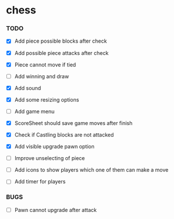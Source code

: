 # chess

### TODO
- [x] Add piece possible blocks after check 
- [x] Add possible piece attacks after check
- [x] Piece cannot move if tied
- [ ] Add winning and draw 
- [x] Add sound
- [x] Add some resizing options
- [ ] Add game menu
- [x] ScoreSheet should save game moves after finish
- [x] Check  if Castling blocks are not attacked
- [x] Add visible upgrade pawn option
- [ ] Improve unselecting of piece
- [ ] Add icons to show players which one of them can make a move
- [ ] Add timer for players


### BUGS
- [ ] Pawn cannot upgrade after attack 